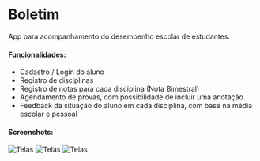 # Boletim

App para acompanhamento do desempenho escolar de estudantes.

#### Funcionalidades:

* Cadastro / Login do aluno
* Registro de disciplinas
* Registro de notas para cada disciplina (Nota Bimestral)
* Agendamento de provas, com possibilidade de incluir uma anotação
* Feedback da situação do aluno em cada disciplina, com base na média escolar e pessoal

#### Screenshots:

![Telas](http://i64.tinypic.com/24o9hlc.png)
![Telas](http://i68.tinypic.com/125qhqd.png)
![Telas](http://i68.tinypic.com/2ia4zra.png)

